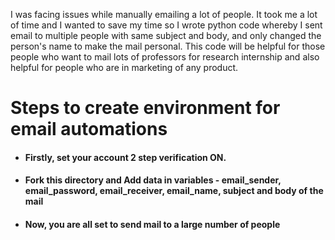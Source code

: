 I was facing issues while manually emailing a lot of people. It took me a lot of time and I wanted to save my time so I wrote python code whereby I sent email to multiple people with same subject and body, and only changed the person's name to make the mail personal.
This code will be helpful for those people who want to mail lots of professors for research internship and also helpful for people who are in marketing of any product.

# Steps to create environment for email automations

- #### Firstly, set your account 2 step verification ON.

- #### Fork this directory and Add data in variables - email_sender, email_password, email_receiver, email_name, subject and body of the mail

- #### Now, you are all set to send mail to a large number of people
